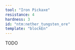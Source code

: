```yaml
---
tool: "Iron Pickaxe"
resistance: 4
hardness: 3
id: "ntm:nether_tungsten_ore"
template: "blockEn"
---
```


TODO
